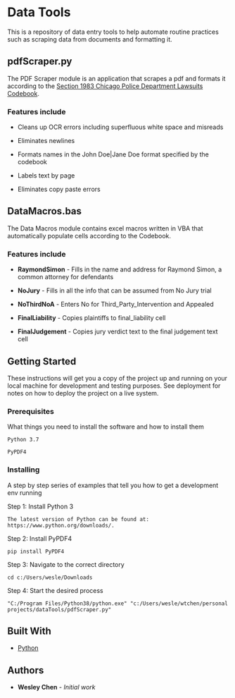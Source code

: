 # Data Tools

This is a repository of data entry tools to help automate routine practices such as scraping data from documents and formatting it.

## pdfScraper.py
The PDF Scraper module is an application that scrapes a pdf and formats it according to the [Section 1983 Chicago Police Department Lawsuits Codebook](Docket_Sheet_Raw_Data_Codebook.docx).

### Features include

* Cleans up OCR errors including superfluous white space and misreads

* Eliminates newlines

* Formats names in the John Doe|Jane Doe format specified by the codebook

* Labels text by page

* Eliminates copy paste errors

## DataMacros.bas
The Data Macros module contains excel macros written in VBA that automatically populate cells according to the Codebook.

### Features include

* **RaymondSimon** - Fills in the name and address for Raymond Simon, a common attorney for defendants

* **NoJury** - Fills in all the info that can be assumed from No Jury trial

* **NoThirdNoA** - Enters No for Third_Party_Intervention and Appealed

* **FinalLiability** - Copies plaintiffs to final_liability cell

* **FinalJudgement** - Copies jury verdict text to the final judgement text cell

## Getting Started

These instructions will get you a copy of the project up and running on your local machine for development and testing purposes. See deployment for notes on how to deploy the project on a live system.

### Prerequisites

What things you need to install the software and how to install them

```
Python 3.7
```
```
PyPDF4
```

### Installing

A step by step series of examples that tell you how to get a development env running

Step 1: Install Python 3

```
The latest version of Python can be found at: https://www.python.org/downloads/.
```

Step 2: Install PyPDF4

```
pip install PyPDF4
```

Step 3: Navigate to the correct directory

```
cd c:/Users/wesle/Downloads
```

Step 4: Start the desired process

```
"C:/Program Files/Python38/python.exe" "c:/Users/wesle/wtchen/personal projects/dataTools/pdfScraper.py"
```



## Built With

* [Python](https://www.python.org/downloads/)

## Authors

* **Wesley Chen** - *Initial work*
